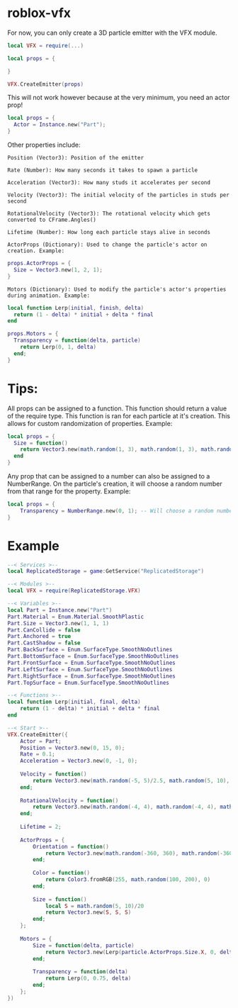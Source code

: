 # roblox-vfx

For now, you can only create a 3D particle emitter with the VFX module.

```lua
local VFX = require(...)

local props = {

}

VFX.CreateEmitter(props)
```

This will not work however because at the very minimum, you need an actor prop!

```lua
local props = {
  Actor = Instance.new("Part");
}
```

Other properties include:

``Position (Vector3): Position of the emitter``

``Rate (Number): How many seconds it takes to spawn a particle``

``Acceleration (Vector3): How many studs it accelerates per second``

``Velocity (Vector3): The initial velocity of the particles in studs per second``

``RotationalVelocity (Vector3): The rotational velocity which gets converted to CFrame.Angles()``

``Lifetime (Number): How long each particle stays alive in seconds``

``ActorProps (Dictionary): Used to change the particle's actor on creation. Example:``
```lua
props.ActorProps = {
  Size = Vector3.new(1, 2, 1);
}
```

``Motors (Dictionary): Used to modify the particle's actor's properties during animation. Example:``
```lua
local function Lerp(initial, finish, delta)
  return (1 - delta) * initial + delta * final
end

props.Motors = {
  Transparency = function(delta, particle)
    return Lerp(0, 1, delta)
  end;
}
```

# Tips:
All props can be assigned to a function. This function should return a value of the require type. This function is ran for each particle at it's creation. This allows for custom randomization of properties. Example:
```lua
local props = {
  Size = function()
    return Vector3.new(math.random(1, 3), math.random(1, 3), math.random(1, 3))
  end
}
```

Any prop that can be assigned to a number can also be assigned to a NumberRange. On the particle's creation, it will choose a random number from that range for the property. Example:
```lua
local props = {
	Transparency = NumberRange.new(0, 1); -- Will choose a random number between 0 and 1
}
```

# Example
```lua
--< Services >--
local ReplicatedStorage = game:GetService("ReplicatedStorage")

--< Modules >--
local VFX = require(ReplicatedStorage.VFX)

--< Variables >--
local Part = Instance.new("Part")
Part.Material = Enum.Material.SmoothPlastic
Part.Size = Vector3.new(1, 1, 1)
Part.CanCollide = false
Part.Anchored = true
Part.CastShadow = false
Part.BackSurface = Enum.SurfaceType.SmoothNoOutlines
Part.BottomSurface = Enum.SurfaceType.SmoothNoOutlines
Part.FrontSurface = Enum.SurfaceType.SmoothNoOutlines
Part.LeftSurface = Enum.SurfaceType.SmoothNoOutlines
Part.RightSurface = Enum.SurfaceType.SmoothNoOutlines
Part.TopSurface = Enum.SurfaceType.SmoothNoOutlines

--< Functions >--
local function Lerp(initial, final, delta)
	return (1 - delta) * initial + delta * final
end

--< Start >--
VFX.CreateEmitter({
	Actor = Part;
	Position = Vector3.new(0, 15, 0);
	Rate = 0.1;
	Acceleration = Vector3.new(0, -1, 0);
	
	Velocity = function()
		return Vector3.new(math.random(-5, 5)/2.5, math.random(5, 10), math.random(-5, 5)/2.5)
	end;
	
	RotationalVelocity = function()
		return Vector3.new(math.random(-4, 4), math.random(-4, 4), math.random(4, 4))
	end;
	
	Lifetime = 2;
	
	ActorProps = {
		Orientation = function()
			return Vector3.new(math.random(-360, 360), math.random(-360, 360), math.random(-360, 360))
		end;
		
		Color = function()
			return Color3.fromRGB(255, math.random(100, 200), 0)
		end;
		
		Size = function()
			local S = math.random(5, 10)/20
			return Vector3.new(S, S, S)
		end;
	};
	
	Motors = {
		Size = function(delta, particle)
			return Vector3.new(Lerp(particle.ActorProps.Size.X, 0, delta), Lerp(particle.ActorProps.Size.Y, 0, delta), Lerp(particle.ActorProps.Size.Z, 0, delta))
		end;
		
		Transparency = function(delta)
			return Lerp(0, 0.75, delta)
		end;
	};
})
```
